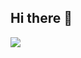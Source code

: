 ## Hi there 👋
<p align="left">
  <img src="https://api.boot.dev/v1/users/public/ef8590eb-2548-43b3-9934-9a15e3ffe2c4/thumbnail" >
</p>
<!--
**crimsonEcho/CrimsonEcho** is a ✨ _special_ ✨ repository because its `README.md` (this file) appears on your GitHub profile.

Here are some ideas to get you started:

- 🔭 I’m currently working on ...
- 🌱 I’m currently learning ...
- 👯 I’m looking to collaborate on ...
- 🤔 I’m looking for help with ...
- 💬 Ask me about ...
- 📫 How to reach me: ...
- 😄 Pronouns: ...
- ⚡ Fun fact: ...
-->
